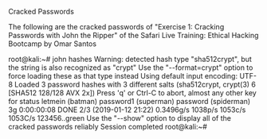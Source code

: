 Cracked Passwords

The following are the cracked passwords of "Exercise 1: Cracking Passwords with John the Ripper" of the Safari Live Training: Ethical Hacking Bootcamp by Omar Santos

root@kali:~# john hashes
Warning: detected hash type "sha512crypt", but the string is also recognized as "crypt"
Use the "--format=crypt" option to force loading these as that type instead
Using default input encoding: UTF-8
Loaded 3 password hashes with 3 different salts (sha512crypt, crypt(3) $6$ [SHA512 128/128 AVX 2x])
Press 'q' or Ctrl-C to abort, almost any other key for status
letmein          (batman)
password1        (superman)
password         (spiderman)
3g 0:00:00:08 DONE 2/3 (2019-01-12 21:22) 0.3496g/s 1038p/s 1053c/s 1053C/s 123456..green
Use the "--show" option to display all of the cracked passwords reliably
Session completed
root@kali:~#
